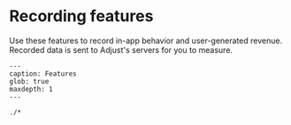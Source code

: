 # Recording features

Use these features to record in-app behavior and user-generated revenue. Recorded data is sent to Adjust's servers for you to measure.

```{toctree}
---
caption: Features
glob: true
maxdepth: 1
---

./*

```
